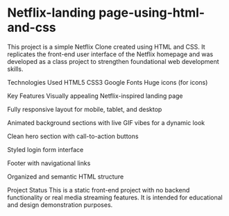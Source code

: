 # Netflix-landing page-using-html-and-css

This project is a simple Netflix Clone created using HTML and CSS. It replicates the front-end user interface of the Netflix homepage and was developed as a class project to strengthen foundational web development skills.

Technologies Used
HTML5
CSS3
Google Fonts
Huge icons (for icons)

Key Features
Visually appealing Netflix-inspired landing page

Fully responsive layout for mobile, tablet, and desktop

Animated background sections with live GIF vibes for a dynamic look

Clean hero section with call-to-action buttons

Styled login form interface

Footer with navigational links

Organized and semantic HTML structure

Project Status
This is a static front-end project with no backend functionality or real media streaming features. It is intended for educational and design demonstration purposes.

